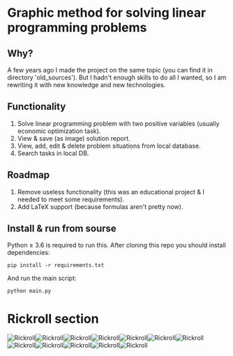 # Graphic method for solving linear programming problems
## Why?
A few years ago I made the project on the same topic (you can find it in directory 'old_sources'). But I hadn't enough skills to do all I wanted, so I am rewriting it with new knowledge and new technologies.

## Functionality
1. Solve linear programming problem with two positive variables (usually economic optimization task).
2. View & save (as image) solution report.
3. View, add, edit & delete problem situations from local database.
4. Search tasks in local DB.

## Roadmap
1. Remove useless functionality (this was an educational project & I needed to meet some requirements).
2. Add LaTeX support (because formulas aren't pretty now).

## Install & run from sourse
Python &ge; 3.6 is required to run this.
After cloning this repo you should install dependencies:
```
pip install -r requirements.txt
```
And run the main script:
```
python main.py
```


# Rickroll section
![Rickroll](https://media.tenor.com/images/a1505c6e6d37aa2b7c5953741c0177dc/tenor.gif)![Rickroll](https://media.tenor.com/images/a1505c6e6d37aa2b7c5953741c0177dc/tenor.gif)![Rickroll](https://media.tenor.com/images/a1505c6e6d37aa2b7c5953741c0177dc/tenor.gif)![Rickroll](https://media.tenor.com/images/a1505c6e6d37aa2b7c5953741c0177dc/tenor.gif)![Rickroll](https://media.tenor.com/images/a1505c6e6d37aa2b7c5953741c0177dc/tenor.gif)![Rickroll](https://media.tenor.com/images/a1505c6e6d37aa2b7c5953741c0177dc/tenor.gif)![Rickroll](https://media.tenor.com/images/a1505c6e6d37aa2b7c5953741c0177dc/tenor.gif)![Rickroll](https://media.tenor.com/images/a1505c6e6d37aa2b7c5953741c0177dc/tenor.gif)![Rickroll](https://media.tenor.com/images/a1505c6e6d37aa2b7c5953741c0177dc/tenor.gif)![Rickroll](https://media.tenor.com/images/a1505c6e6d37aa2b7c5953741c0177dc/tenor.gif)![Rickroll](https://media.tenor.com/images/a1505c6e6d37aa2b7c5953741c0177dc/tenor.gif)![Rickroll](https://media.tenor.com/images/a1505c6e6d37aa2b7c5953741c0177dc/tenor.gif)
